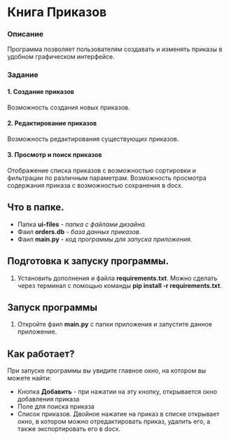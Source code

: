 # Книга Приказов

### Описание
Программа позволяет пользователям создавать и изменять приказы в удобном графическом интерфейсе.
### Задание
#### 1. Создание приказов
Возможность создания новых приказов.
#### 2. Редактирование приказов
Возможность редактирования существующих приказов.
#### 3. Просмотр и поиск приказов
Отображение списка приказов с возможностью сортировки и фильтрации по различным параметрам.
Возможность просмотра содержания приказа с возможностью сохранения в docx.
## Что в папке.
* Папка **ui-files** - *папка с файлами дизайна.*
* Фаил **orders.db** - *база данных приказов.*
* Фаил **main.py** - *код программы для запуска приложения.*
## Подготовка к запуску программы.
1. Установить дополнения и файла **requirements.txt**. Можно сделать через терминал с помощью
команды **pip install -r requirements.txt**. 
## Запуск программы
1. Откройте фаил **main.py** с папки приложения и запустите данное приложение.
## Как работает?
При запуске программы вы увидите главное окно, на котором вы можете найти:
* Кнопка **Добавить** - при нажатии на эту кнопку, открывается окно добавления приказа
* Поле для поиска приказа
* Список приказов. Двойное нажатие на приказ в списке открывает окно, в котором можно отредактировать приказ, удалить его, а также экспортировать его в docx.
